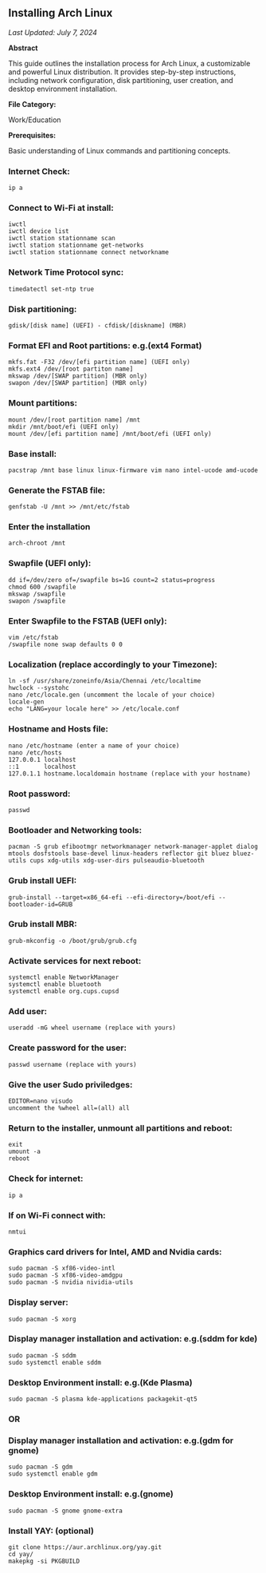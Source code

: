 ## Installing Arch Linux

*Last Updated: July 7, 2024*

**Abstract**

This guide outlines the installation process for Arch Linux, a customizable and powerful Linux distribution. It provides step-by-step instructions, including network configuration, disk partitioning, user creation, and desktop environment installation.

**File Category:**

Work/Education

**Prerequisites:**

Basic understanding of Linux commands and partitioning concepts.

### Internet Check:
    ip a

### Connect to Wi-Fi at install:
    iwctl
    iwctl device list
    iwctl station stationname scan
    iwctl station stationname get-networks
    iwctl station stationname connect networkname

### Network Time Protocol sync:
    timedatectl set-ntp true

### Disk partitioning:
    gdisk/[disk name] (UEFI) - cfdisk/[diskname] (MBR)

### Format EFI and Root partitions: e.g.(ext4 Format)
    mkfs.fat -F32 /dev/[efi partition name] (UEFI only)
    mkfs.ext4 /dev/[root partiton name]
    mkswap /dev/[SWAP partition] (MBR only)
    swapon /dev/[SWAP partition] (MBR only)

### Mount partitions:
    mount /dev/[root partition name] /mnt
    mkdir /mnt/boot/efi (UEFI only)
    mount /dev/[efi partition name] /mnt/boot/efi (UEFI only)

### Base install:
    pacstrap /mnt base linux linux-firmware vim nano intel-ucode amd-ucode

### Generate the FSTAB file:
    genfstab -U /mnt >> /mnt/etc/fstab

### Enter the installation
    arch-chroot /mnt

### Swapfile (UEFI only):
    dd if=/dev/zero of=/swapfile bs=1G count=2 status=progress
    chmod 600 /swapfile
    mkswap /swapfile
    swapon /swapfile

### Enter Swapfile to the FSTAB (UEFI only):
    vim /etc/fstab
    /swapfile none swap defaults 0 0

### Localization (replace accordingly to your Timezone):
    ln -sf /usr/share/zoneinfo/Asia/Chennai /etc/localtime
    hwclock --systohc
    nano /etc/locale.gen (uncomment the locale of your choice)
    locale-gen
    echo "LANG=your locale here" >> /etc/locale.conf

### Hostname and Hosts file:
    nano /etc/hostname (enter a name of your choice)
    nano /etc/hosts
    127.0.0.1 localhost
    ::1       localhost
    127.0.1.1 hostname.localdomain hostname (replace with your hostname) 

### Root password:
    passwd

### Bootloader and Networking tools:
    pacman -S grub efibootmgr networkmanager network-manager-applet dialog mtools dosfstools base-devel linux-headers reflector git bluez bluez-utils cups xdg-utils xdg-user-dirs pulseaudio-bluetooth

### Grub install UEFI:
    grub-install --target=x86_64-efi --efi-directory=/boot/efi --bootloader-id=GRUB

### Grub install MBR:
    grub-mkconfig -o /boot/grub/grub.cfg

### Activate services for next reboot:
    systemctl enable NetworkManager
    systemctl enable bluetooth
    systemctl enable org.cups.cupsd

### Add user:
    useradd -mG wheel username (replace with yours)

### Create password for the user:
    passwd username (replace with yours)

### Give the user Sudo priviledges:
    EDITOR=nano visudo
    uncomment the %wheel all=(all) all

### Return to the installer, unmount all partitions and reboot:
    exit
    umount -a
    reboot

### Check for internet:
    ip a

### If on Wi-Fi connect with:
    nmtui
    
### Graphics card drivers for Intel, AMD and Nvidia cards:
    sudo pacman -S xf86-video-intl
    sudo pacman -S xf86-video-amdgpu
    sudo pacman -S nvidia nividia-utils
    
### Display server:
    sudo pacman -S xorg

### Display manager installation and activation: e.g.(sddm for kde)
    sudo pacman -S sddm
    sudo systemctl enable sddm
    
### Desktop Environment install: e.g.(Kde Plasma)
    sudo pacman -S plasma kde-applications packagekit-qt5

### OR

### Display manager installation and activation: e.g.(gdm for gnome)
    sudo pacman -S gdm
    sudo systemctl enable gdm

### Desktop Environment install: e.g.(gnome)
    sudo pacman -S gnome gnome-extra

### Install YAY: (optional)
    git clone https://aur.archlinux.org/yay.git
    cd yay/
    makepkg -si PKGBUILD
